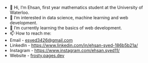 - 👋 Hi, I’m Ehsan, first year mathematics student at the University of Waterloo.
- 👀 I’m interested in data science, machine learning and web development.
- 🌱 I’m currently learning the basics of web development.
- 📫 How to reach me: 
- Email - esyed3426@gmail.com 
- LinkedIn - https://www.linkedin.com/in/ehsan-syed-186b5b21a/
- Instagram - https://www.instagram.com/ehsan.syed11/
- Website - [frosty.pages.dev](url)

<!---
esyed3426/esyed3426 is a ✨ special ✨ repository because its `README.md` (this file) appears on your GitHub profile.
You can click the Preview link to take a look at your changes.
--->
